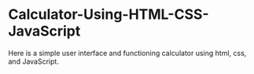 # Calculator-Using-HTML-CSS-JavaScript
Here is a simple user interface and functioning calculator using html, css, and JavaScript.
